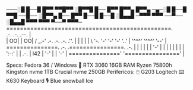 ───░█ █──█ █▀▀ ▀▀█▀▀ ░█▀▀█ █── █▀▀ █▀▀▄ █▀▀▄ 
─▄─░█ █──█ ▀▀█ ──█── ░█▀▀▄ █── █▀▀ █──█ █──█ 
░█▄▄█ ─▀▀▀ ▀▀▀ ──▀── ░█▄▄█ ▀▀▀ ▀▀▀ ▀──▀ ▀▀▀─
================================================.                             
     .-.   .-.     .--.                         |                  
    | OO| | OO|   / _.-' .-.   .-.  .-.   .''.  |
    |   | |   |   \  '-. '-'   '-'  '-'   '..'  |
    '^^^' '^^^'    '--'                         |
===============.  .-.  .================.  .-.  |
               | |   | |                |  '-'  |
               | |   | |                |       |
               | ':-:' |                |  .-.  |
l42            |  '-'  |                |  '-'  |
==============='       '================'       | 

Specs: Fedora 36 / Windows 🐧
     RTX 3060
     16GB RAM
     Ryzen 75800h
     Kingston nvme 1TB
     Crucial nvme 250GB
Perifericos:
    🖱️ G203 Logitech
    ⌨️ K630 Keyboard
    🎙️ Blue snowball Ice
